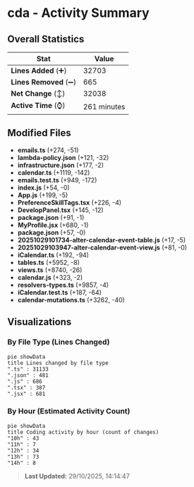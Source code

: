 # cda - Activity Summary 

## Overall Statistics

| Stat                   | Value                                                             |
| ---------------------- | ----------------------------------------------------------------- |
| **Lines Added** (➕)   | 32703                                          |
| **Lines Removed** (➖) | 665                                        |
| **Net Change** (↕)    | 32038                |
| **Active Time** (⌚)   | 261 minutes |


## Modified Files
- **emails.ts** (+274, -51)
- **lambda-policy.json** (+121, -32)
- **infrastructure.json** (+177, -2)
- **calendar.ts** (+1119, -142)
- **emails.test.ts** (+949, -172)
- **index.js** (+54, -0)
- **App.js** (+199, -5)
- **PreferenceSkillTags.tsx** (+226, -4)
- **DevelopPanel.tsx** (+145, -12)
- **package.json** (+91, -1)
- **MyProfile.jsx** (+680, -1)
- **package.json** (+57, -0)
- **20251029101734-alter-calendar-event-table.js** (+17, -5)
- **20251029103947-alter-calendar-event-view.js** (+81, -0)
- **iCalendar.ts** (+192, -94)
- **tables.ts** (+5952, -8)
- **views.ts** (+8740, -26)
- **calendar.js** (+323, -2)
- **resolvers-types.ts** (+9857, -4)
- **iCalendar.test.ts** (+187, -64)
- **calendar-mutations.ts** (+3262, -40)

## Visualizations

### By File Type (Lines Changed)

```mermaid
pie showData
title Lines changed by file type
".ts" : 31133
".json" : 481
".js" : 686
".tsx" : 387
".jsx" : 681
```

### By Hour (Estimated Activity Count)

```mermaid
pie showData
title Coding activity by hour (count of changes)
"10h" : 43
"11h" : 7
"12h" : 34
"13h" : 73
"14h" : 8
```


> **Last Updated:** 29/10/2025, 14:14:47